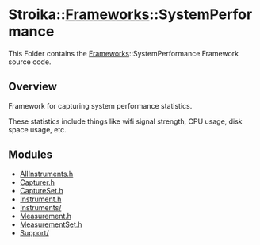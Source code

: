 # Stroika::[Frameworks](../)::SystemPerformance

This Folder contains the [Frameworks](../)::SystemPerformance Framework source code.

## Overview

Framework for capturing system performance statistics.

These statistics include things like wifi signal strength, CPU usage, disk space usage, etc.

## Modules

- [AllInstruments.h](AllInstruments.h)
- [Capturer.h](Capturer.h)
- [CaptureSet.h](CaptureSet.h)
- [Instrument.h](Instrument.h)
- [Instruments/](Instruments/)
- [Measurement.h](Measurement.h)
- [MeasurementSet.h](MeasurementSet.h)
- [Support/](Support/)
